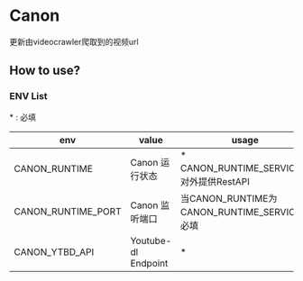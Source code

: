 # Canon
更新由videocrawler爬取到的视频url

## How to use?

### ENV List

\* : 必填

env|value|usage|
---|-----|-----|
CANON_RUNTIME|Canon 运行状态|* CANON_RUNTIME_SERVICE：对外提供RestAPI|
CANON_RUNTIME_PORT|Canon 监听端口|当CANON_RUNTIME为CANON_RUNTIME_SERVICE时必填|
CANON_YTBD_API|Youtube-dl Endpoint|* |